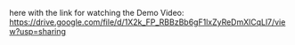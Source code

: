 here with the link for watching the Demo Video:
https://drive.google.com/file/d/1X2k_FP_RBBzBb6gF1lxZyReDmXlCqLl7/view?usp=sharing
